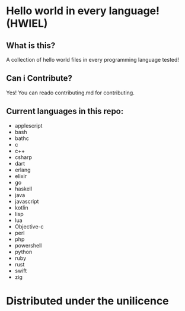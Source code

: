 # Hello world in every language! (HWIEL)

## What is this?
A collection of hello world files in every programming language tested!

## Can i Contribute?
Yes! You can reado contributing.md for contributing.

## Current languages in this repo:

- applescript
- bash
- bathc
- c
- c++
- csharp
- dart
- erlang
- elixir
- go
- haskell
- java
- javascript
- kotlin
- lisp
- lua
- Objective-c
- perl
- php
- powershell
- python
- ruby
- rust
- swift
- zig



# Distributed under the unilicence